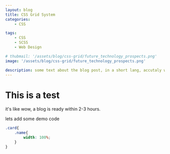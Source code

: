 ```yaml
---
layout: blog
title: CSS Grid System 
categories: 
    - CSS

tags: 
    - CSS
    - SCSS
    - Web Design

# thubmail: '/assets/blog/css-grid/future_technology_prospects.png'
image: '/assets/blog/css-grid/future_technology_prospects.png'

description: some text about the blog post, in a short lang, accutaly what is it, it will be here, and wil not include on the post.
---
```


# This is a test 
it's like wow, a blog is ready within 2-3 hours. 

lets add some demo code

```scss
.card{
    .name{
        width: 100%;
    }
}
```
